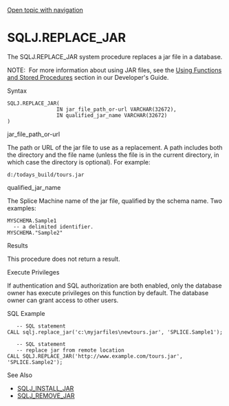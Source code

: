 [Open topic with navigation](../../../index.html#Shared/SQLReference/BuiltInSysProcs/SQLJReplaceJar.html)

<a href="" id="BuiltInSysProcs.SQLJReplaceJar"></a>[]()SQLJ.REPLACE\_JAR
========================================================================

The <span class="CodeFont">SQLJ.REPLACE\_JAR</span> system procedure replaces a jar file in a database.

<span class="autonumber"><span class="noteAutoNum">NOTE:  </span></span>For more information about using JAR files, see the [Using Functions and Stored Procedures](../../Developers/FcnsAndProcs/Intro.FcnsAndProcs.html) section in our <span class="ItalicFont">Developer's Guide</span>.

Syntax

``` FcnSyntax
SQLJ.REPLACE_JAR(
                IN jar_file_path_or-url VARCHAR(32672),
                IN qualified_jar_name VARCHAR(32672)
)
```

jar\_file\_path\_or-url

The path or URL of the jar file to use as a replacement. A path includes both the directory and the file name (unless the file is in the current directory, in which case the directory is optional). For example:

``` Example
d:/todays_build/tours.jar
```

qualified\_jar\_name

The Splice Machine name of the jar file, qualified by the schema name. Two examples:

``` Example
MYSCHEMA.Sample1
  -- a delimited identifier.
MYSCHEMA."Sample2"
```

Results

This procedure does not return a result.

Execute Privileges

If authentication and SQL authorization are both enabled, only the database owner has execute privileges on this function by default. The database owner can grant access to other users.

SQL Example

``` Example
   -- SQL statement
CALL sqlj.replace_jar('c:\myjarfiles\newtours.jar', 'SPLICE.Sample1');
   
   -- SQL statement
   -- replace jar from remote location
CALL SQLJ.REPLACE_JAR('http://www.example.com/tours.jar', 'SPLICE.Sample2');
```

See Also

-   [<span class="CodeFont">SQLJ\_INSTALL\_JAR</span>](SQLJInstallJar.html)
-   [<span class="CodeFont">SQLJ\_REMOVE\_JAR</span>](ModifyPassword.html)

 


